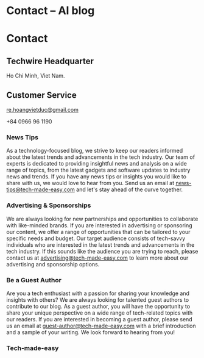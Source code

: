 # Contact – AI blog

# Contact

## Techwire Headquarter

Ho Chi Minh, Viet Nam.

## Customer Service

re.hoangvietduc@gmail.com

+84 0966 96 1190

### News Tips

As a technology-focused blog, we strive to keep our readers informed about the latest trends and advancements in the tech industry. Our team of experts is dedicated to providing insightful news and analysis on a wide range of topics, from the latest gadgets and software updates to industry news and trends. If you have any news tips or insights you would like to share with us, we would love to hear from you. Send us an email at news-tips@tech-made-easy.com and let's stay ahead of the curve together.

### Advertising & Sponsorships

We are always looking for new partnerships and opportunities to collaborate with like-minded brands. If you are interested in advertising or sponsoring our content, we offer a range of opportunities that can be tailored to your specific needs and budget. Our target audience consists of tech-savvy individuals who are interested in the latest trends and advancements in the tech industry. If this sounds like the audience you are trying to reach, please contact us at advertising@tech-made-easy.com to learn more about our advertising and sponsorship options.

### Be a Guest Author

Are you a tech enthusiast with a passion for sharing your knowledge and insights with others? We are always looking for talented guest authors to contribute to our blog. As a guest author, you will have the opportunity to share your unique perspective on a wide range of tech-related topics with our readers. If you are interested in becoming a guest author, please send us an email at guest-author@tech-made-easy.com with a brief introduction and a sample of your writing. We look forward to hearing from you!

### Tech-made-easy

